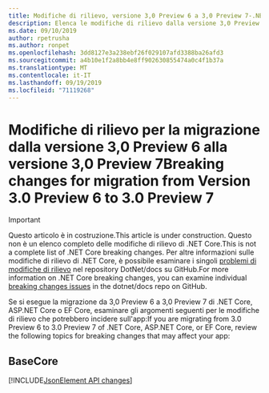 ```yaml
---
title: Modifiche di rilievo, versione 3,0 Preview 6 a 3,0 Preview 7-.NET Core
description: Elenca le modifiche di rilievo dalla versione 3,0 Preview 6 alla versione 3,0 Preview 7 di .NET Core, ASP.NET Core e EF Core.
ms.date: 09/10/2019
author: rpetrusha
ms.author: ronpet
ms.openlocfilehash: 3dd8127e3a238ebf26f029107afd3388ba26afd3
ms.sourcegitcommit: a4b10e1f2a8bb4e8ff902630855474a0c4f1b37a
ms.translationtype: MT
ms.contentlocale: it-IT
ms.lasthandoff: 09/19/2019
ms.locfileid: "71119268"
---
```

# <a name="breaking-changes-for-migration-from-version-30-preview-6-to-30-preview-7"></a><span data-ttu-id="1e382-103">Modifiche di rilievo per la migrazione dalla versione 3,0 Preview 6 alla versione 3,0 Preview 7</span><span class="sxs-lookup"><span data-stu-id="1e382-103">Breaking changes for migration from Version 3.0 Preview 6 to 3.0 Preview 7</span></span>

> [!IMPORTANT]
> <span data-ttu-id="1e382-104">Questo articolo è in costruzione.</span><span class="sxs-lookup"><span data-stu-id="1e382-104">This article is under construction.</span></span> <span data-ttu-id="1e382-105">Questo non è un elenco completo delle modifiche di rilievo di .NET Core.</span><span class="sxs-lookup"><span data-stu-id="1e382-105">This is not a complete list of .NET Core breaking changes.</span></span> <span data-ttu-id="1e382-106">Per altre informazioni sulle modifiche di rilievo di .NET Core, è possibile esaminare i singoli [problemi di modifiche di rilievo](https://github.com/dotnet/docs/issues?q=is%3Aissue+is%3Aopen+label%3Abreaking-change) nel repository DotNet/docs su GitHub.</span><span class="sxs-lookup"><span data-stu-id="1e382-106">For more information on .NET Core breaking changes, you can examine individual [breaking changes issues](https://github.com/dotnet/docs/issues?q=is%3Aissue+is%3Aopen+label%3Abreaking-change) in the dotnet/docs repo on GitHub.</span></span> 

<span data-ttu-id="1e382-107">Se si esegue la migrazione da 3,0 Preview 6 a 3,0 Preview 7 di .NET Core, ASP.NET Core o EF Core, esaminare gli argomenti seguenti per le modifiche di rilievo che potrebbero incidere sull'app:</span><span class="sxs-lookup"><span data-stu-id="1e382-107">If you are migrating from 3.0 Preview 6 to 3.0 Preview 7 of .NET Core, ASP.NET Core, or EF Core, review the following topics for breaking changes that may affect your app:</span></span>

## <a name="core"></a><span data-ttu-id="1e382-108">Base</span><span class="sxs-lookup"><span data-stu-id="1e382-108">Core</span></span>

[!INCLUDE[JsonElement API changes](~/includes/core-changes/corefx/jsonelement-api-changes.md)]

